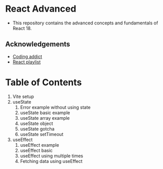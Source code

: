 # React Advanced

- This repository contains the advanced concepts and fundamentals of React 18.

## Acknowledgements

- [Coding addict](https://www.youtube.com/@CodingAddict)
- [React playlist](https://youtube.com/playlist?list=PLnHJACx3NwAep5koWkniVHw8PK7dWCO21)

<!-- ## Project -->

<!-- ## Project Description -->

<!-- ## Screenshots -->

<!-- <img src="./src/images/best-seller-books-website-mockup.png" width="80%"> -->

# Table of Contents

1. Vite setup
2. useState
   1. Error example without using state
   2. useState basic example
   3. useState array example
   4. useState object
   5. useState gotcha
   6. useState setTimeout
3. useEffect
   1. useEffect example
   2. useEffect basic
   3. useEffect using multiple times
   4. Fetching data using useEffect
